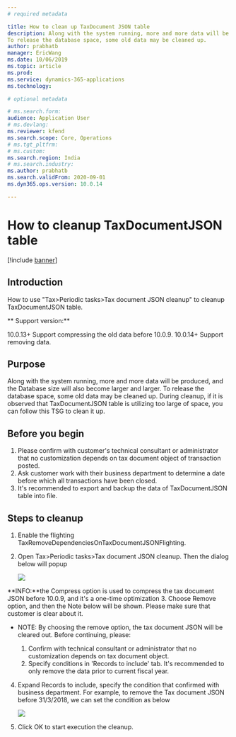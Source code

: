```yaml
---
# required metadata

title: How to clean up TaxDocument JSON table 
description: Along with the system running, more and more data will be produced, and the Database size will also become larger and larger. 
To release the database space, some old data may be cleaned up.
author: prabhatb
manager: EricWang
ms.date: 10/06/2019
ms.topic: article
ms.prod: 
ms.service: dynamics-365-applications
ms.technology: 

# optional metadata

# ms.search.form: 
audience: Application User
# ms.devlang: 
ms.reviewer: kfend
ms.search.scope: Core, Operations
# ms.tgt_pltfrm: 
# ms.custom: 
ms.search.region: India
# ms.search.industry: 
ms.author: prabhatb
ms.search.validFrom: 2020-09-01
ms.dyn365.ops.version: 10.0.14

---
```


# How to cleanup TaxDocumentJSON table

[!include [banner](../includes/banner.md)]

## Introduction
How to use "Tax>Periodic tasks>Tax document JSON cleanup" to cleanup TaxDocumentJSON table.

** Support version:**

10.0.13+ Support compressing the old data before 10.0.9.
10.0.14+ Support removing data.

## Purpose
Along with the system running, more and more data will be produced, and the Database size will also become larger and larger. To release the database space, some old data may be cleaned up.
During cleanup, if it is observed that TaxDocumentJSON table is utilizing too large of space, you can follow this TSG to clean it up.

## Before you begin

1. Please confirm with customer's technical consultant or administrator that no customization depends on tax document object of transaction posted.
2. Ask customer work with their business department to determine a date before which all transactions have been closed.
3. It's recommended to export and backup the data of TaxDocumentJSON table into file.

## Steps to cleanup

1. Enable the flighting TaxRemoveDependenciesOnTaxDocumentJSONFlighting.
2. Open Tax>Periodic tasks>Tax document JSON cleanup. Then the dialog below will popup

    ![](media/IND-GST-GSTIN-1.png)

**INFO:**the Compress option is used to compress the tax document JSON before 10.0.9, and it's a one-time optimization
3. Choose Remove option, and then the Note below will be shown. Please make sure that customer is clear about it.

- NOTE: By choosing the remove option, the tax document JSON will be cleared out. Before continuing, please:
 
   1. Confirm with technical consultant or administrator that no customization depends on tax document object.
   2. Specify conditions in 'Records to include' tab. It's recommended to only remove the data prior to current fiscal year.
   
4. Expand Records to include, specify the condition that confirmed with business department. For example, to remove the Tax document JSON before 31/3/2018, we can set the condition as below

    ![](media/IND-GST-GSTIN-1.png)

5. Click OK to start execution the cleanup.

   
